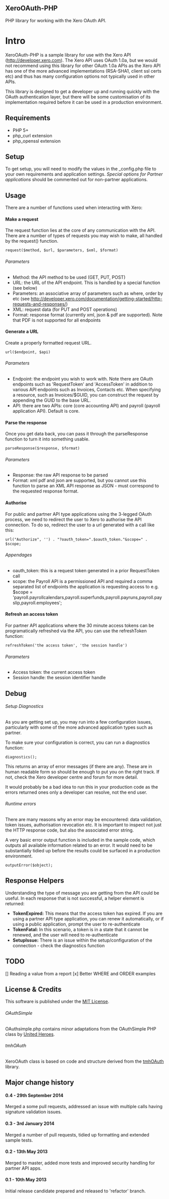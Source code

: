 XeroOAuth-PHP
-----------------------

PHP library for working with the Xero OAuth API.

Intro
======
XeroOAuth-PHP is a sample library for use with the Xero API (<http://developer.xero.com>). The Xero API uses OAuth 1.0a, but we would not recommend using this library for other OAuth 1.0a APIs as
the Xero API has one of the more advanced implementations (RSA-SHA1, client ssl certs etc) and thus has many configuration options not typically used in other APIs.

This library is designed to get a developer up and running quickly with the OAuth authentication layer, but there will be some customisation of its implementation required before it can be used in a
production environment.

## Requirements
* PHP 5+
* php\_curl extension
* php\_openssl extension


## Setup
To get setup, you will need to modify the values in the \_config.php file to your own requirements and application settings.
_Special options for Partner applications_ should be commented out for non-partner applications.

## Usage

There are a number of functions used when interacting with Xero:

#### Make a request
The request function lies at the core of any communication with the API. There are a number of types of requests you may wish to make, all handled by the request() function.

    request($method, $url, $parameters, $xml, $format)

###### Parameters
* Method: the API method to be used (GET, PUT, POST)
* URL: the URL of the API endpoint. This is handled by a special function (see below)
* Parameters: an associative array of parameters such as where, order by etc (see <http://developer.xero.com/documentation/getting-started/http-requests-and-responses/>)
* XML: request data (for PUT and POST operations)
* Format: response format (currently xml, json & pdf are supported). Note that PDF is not supported for all endpoints

#### Generate a URL
Create a properly formatted request URL.

    url($endpoint, $api)

###### Parameters
* Endpoint: the endpoint you wish to work with. Note there are OAuth endpoints such as 'RequestToken' and 'AccessToken' in addition to various API endpoints such as Invoices, Contacts etc. When specifying a resource, such as Invoices/$GUID, you can construct the request by appending the GUID to the base URL.
* API: there are two APIs: core (core accounting API) and payroll (payroll application API). Default is core.

#### Parse the response
Once you get data back, you can pass it through the parseResponse function to turn it into something usable.

    parseResponse($response, $format)

###### Parameters
* Response: the raw API response to be parsed
* Format: xml pdf and json are supported, but you cannot use this function to parse an XML API response as JSON - must correspond to the requested response format.

#### Authorise
For public and partner API type applications using the 3-legged OAuth process, we need to redirect the user to Xero to authorise the API connection. To do so, redirect the user to a url generated with a call like this:

    url("Authorize", '') . "?oauth_token=".$oauth_token."&scope=" . $scope;

###### Appendages
* oauth\_token: this is a request token generated in a prior RequestToken call
* scope: the Payroll API is a permissioned API and required a comma separated list of endpoints the application is requesting access to e.g. $scope = 'payroll.payrollcalendars,payroll.superfunds,payroll.payruns,payroll.payslip,payroll.employees';


#### Refresh an access token
For partner API applications where the 30 minute access tokens can be programatically refreshed via the API, you can use the refreshToken function:

    refreshToken('the access token', 'the session handle')

###### Parameters
* Access token: the current access token
* Session handle: the session identifier handle

## Debug

###### Setup Diagnostics
As you are getting set up, you may run into a few configuration issues, particularly with some of the more advanced application types such as partner.

To make sure your configuration is correct, you can run a diagnostics function:

    diagnostics();

This returns an array of error messages (if there are any). These are in human readable form so should be enough to put you on the right track. If not, check the Xero developer centre and forum for more detail.

It would probably be a bad idea to run this in your production code as the errors returned ones only a developer can resolve, not the end user.

###### Runtime errors

There are many reasons why an error may be encountered: data validation, token issues, authorisation revocation etc. It is important to inspect not just the HTTP response code, but also the associated error string.

A very basic error output function is included in the sample code, which outputs all available information related to an error. It would need to be substantially tidied up before the results could be surfaced in a production environment.

    outputError($object);


## Response Helpers
Understanding the type of message you are getting from the API could be useful. In each response that is not successful, a helper element is returned:

* **TokenExpired:**  This means that the access token has expired. If you are using a partner API type application, you can renew it automatically, or if using a public application, prompt the user to re-authenticate
* **TokenFatal:** In this scenario, a token is in a state that it cannot be renewed, and the user will need to re-authenticate
* **SetupIssue:** There is an issue within the setup/configuration of the connection - check the diagnostics function

## TODO

[] Reading a value from a report
[x] Better WHERE and ORDER examples


## License & Credits

This software is published under the [MIT License](http://en.wikipedia.org/wiki/MIT_License).

###### OAuthSimple
OAuthsimple.php contains minor adaptations from the OAuthSimple PHP class by [United Heroes](http://unitedheroes.net/OAuthSimple/).

###### tmhOAuth
XeroOAuth class is based on code and structure derived from the [tmhOAuth](https://github.com/themattharris/tmhOAuth) library.

## Major change history

#### 0.4 - 29th September 2014

Merged a some pull requests, addressed an issue with multiple calls having signature validation issues.

#### 0.3 - 3rd January 2014

Merged a number of pull requests, tidied up formatting and extended sample tests.

#### 0.2 - 13th May 2013

Merged to master, added more tests and improved security handling for partner API apps.


#### 0.1 - 10th May 2013

Initial release candidate prepared and released to 'refactor' branch.
